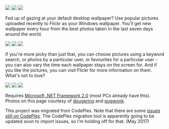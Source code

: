 ![](http://chrisrae.com/hosting/wallpaperflickr/1.png) ![](http://chrisrae.com/hosting/wallpaperflickr/2.png) ![](http://chrisrae.com/hosting/wallpaperflickr/3.png)  

Fed up of gazing at your default desktop wallpaper? Use popular pictures uploaded recently to Flickr as your Windows wallpaper. You'll get new wallpaper every hour from the best photos taken in the last seven days around the world.  

![](http://chrisrae.com/hosting/wallpaperflickr/4.png) ![](http://chrisrae.com/hosting/wallpaperflickr/5.png) ![](http://chrisrae.com/hosting/wallpaperflickr/6.png)  

If you're more picky than just that, you can choose pictures using a keyword search, or photos by a particular user, or favourites for a particular user - you can also vary the time each wallpaper stays on the screen for. And if you like the pictures, you can visit Flickr for more information on them. What's not to love?  

![](http://chrisrae.com/hosting/wallpaperflickr/7.png) ![](http://chrisrae.com/hosting/wallpaperflickr/8.png) ![](http://chrisrae.com/hosting/wallpaperflickr/9.png)  

Requires [Microsoft .NET Framework 2.0](http://www.microsoft.com/downloads/details.aspx?FamilyID=0856eacb-4362-4b0d-8edd-aab15c5e04f5&displaylang=en) (most PCs already have this). Photos on this page courtesy of [dougerino](http://www.flickr.com/photos/dougerino) and [pugwonk](http://www.flickr.com/photos/22959236@N00/).

This project was migrated from CodePlex. Note that there are some [issues still on CodePlex](https://wallpapr.codeplex.com/workitem/list/basic). The CodePlex migration tool is apparently going to be updated soon to import issues, so I'm holding off for that. (May 2017)
